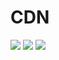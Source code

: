 # CDN
![](https://data.jsdelivr.com/v1/package/gh/Nicolasking007/CDN/badge) ![](https://img.shields.io/github/last-commit/Nicolasking007/CDN?style=for-the-badge) ![](https://img.shields.io/github/repo-size/Nicolasking007/CDN?style=for-the-badge) 
